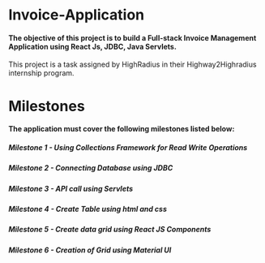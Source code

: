 # Invoice-Application
#### The objective of this project is to build a Full-stack Invoice Management Application using React Js, JDBC, Java Servlets.

This project is a task assigned by HighRadius in their Highway2Highradius internship program.

# Milestones
#### The application must cover the following milestones listed below:
##### Milestone 1 - Using  Collections Framework for Read Write Operations
##### Milestone 2 - Connecting Database using JDBC
##### Milestone 3 - API call using Servlets
##### Milestone 4 - Create Table using html and css
##### Milestone 5 - Create data grid using React JS Components
##### Milestone 6 - Creation of Grid using Material UI
